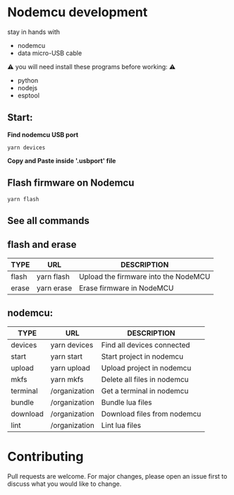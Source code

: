 # Nodemcu development

stay in hands with

- nodemcu
- data micro-USB cable

⚠️ you will need install these programs before working: ⚠️

- python
- nodejs
- esptool

## Start: 

**Find nodemcu USB port**

```
yarn devices
```

**Copy and Paste inside '.usbport' file**

## Flash firmware on Nodemcu

```
yarn flash
```

## See all commands 


## flash and erase
| TYPE  | URL | DESCRIPTION |
| - | - | - |
| flash | yarn flash | Upload the firmware into the NodeMCU |
| erase | yarn erase | Erase firmware in NodeMCU |

## nodemcu:
| TYPE  | URL | DESCRIPTION |
| - | - | - |
| devices | yarn devices | Find all devices connected |
| start | yarn start | Start project in nodemcu |
| upload | yarn upload | Upload project in nodemcu |
| mkfs | yarn mkfs | Delete all files in nodemcu |
| terminal | /organization | Get a terminal in nodemcu |
| bundle | /organization | Bundle lua files |
| download | /organization | Download files from nodemcu |
| lint | /organization | Lint lua files |


# Contributing
Pull requests are welcome. For major changes, please open an issue first to discuss what you would like to change.
